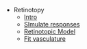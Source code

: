 
* Retinotopy
  - [Intro](/RetinoProj/Intro.md)
  - [SImulate responses](/RetinoProj/Simulation.md)
  - [Retinotopic Model](https://github.com/giacomox/RetinoMapModel/blob/master/README.md)
  - [Fit vasculature](https://github.com/giacomox/BruteForceRegistration/blob/master/README.md)

